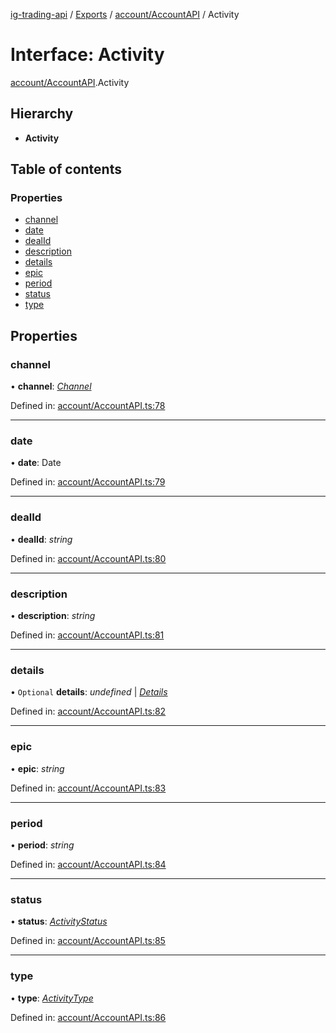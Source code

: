 [ig-trading-api](../README.md) / [Exports](../modules.md) / [account/AccountAPI](../modules/account_accountapi.md) / Activity

# Interface: Activity

[account/AccountAPI](../modules/account_accountapi.md).Activity

## Hierarchy

- **Activity**

## Table of contents

### Properties

- [channel](account_accountapi.activity.md#channel)
- [date](account_accountapi.activity.md#date)
- [dealId](account_accountapi.activity.md#dealid)
- [description](account_accountapi.activity.md#description)
- [details](account_accountapi.activity.md#details)
- [epic](account_accountapi.activity.md#epic)
- [period](account_accountapi.activity.md#period)
- [status](account_accountapi.activity.md#status)
- [type](account_accountapi.activity.md#type)

## Properties

### channel

• **channel**: [_Channel_](../enums/account_accountapi.channel.md)

Defined in: [account/AccountAPI.ts:78](https://github.com/bennycode/ig-trading-api/blob/a046dbb/src/account/AccountAPI.ts#L78)

---

### date

• **date**: Date

Defined in: [account/AccountAPI.ts:79](https://github.com/bennycode/ig-trading-api/blob/a046dbb/src/account/AccountAPI.ts#L79)

---

### dealId

• **dealId**: _string_

Defined in: [account/AccountAPI.ts:80](https://github.com/bennycode/ig-trading-api/blob/a046dbb/src/account/AccountAPI.ts#L80)

---

### description

• **description**: _string_

Defined in: [account/AccountAPI.ts:81](https://github.com/bennycode/ig-trading-api/blob/a046dbb/src/account/AccountAPI.ts#L81)

---

### details

• `Optional` **details**: _undefined_ \| [_Details_](account_accountapi.details.md)

Defined in: [account/AccountAPI.ts:82](https://github.com/bennycode/ig-trading-api/blob/a046dbb/src/account/AccountAPI.ts#L82)

---

### epic

• **epic**: _string_

Defined in: [account/AccountAPI.ts:83](https://github.com/bennycode/ig-trading-api/blob/a046dbb/src/account/AccountAPI.ts#L83)

---

### period

• **period**: _string_

Defined in: [account/AccountAPI.ts:84](https://github.com/bennycode/ig-trading-api/blob/a046dbb/src/account/AccountAPI.ts#L84)

---

### status

• **status**: [_ActivityStatus_](../enums/account_accountapi.activitystatus.md)

Defined in: [account/AccountAPI.ts:85](https://github.com/bennycode/ig-trading-api/blob/a046dbb/src/account/AccountAPI.ts#L85)

---

### type

• **type**: [_ActivityType_](../enums/account_accountapi.activitytype.md)

Defined in: [account/AccountAPI.ts:86](https://github.com/bennycode/ig-trading-api/blob/a046dbb/src/account/AccountAPI.ts#L86)
